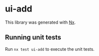 # ui-add

This library was generated with [Nx](https://nx.dev).

## Running unit tests

Run `nx test ui-add` to execute the unit tests.
